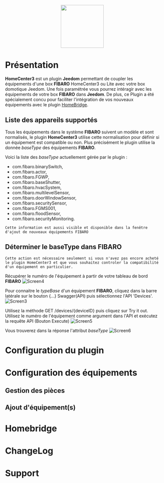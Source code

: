 
<!-- ![homecenter3_icon](/plugin-homecenter3/assets/images/homecenter3_icon.png) -->

<p align="center">
  <img src="/plugin-homecenter3/assets/images/homecenter3_icon.png" height="140">
</p>

# Présentation 
**HomeCenter3** est un plugin **Jeedom** permettant de coupler les équipements d'une box **FIBARO** HomeCenter3 ou Lite avec votre box domotique Jeedom. Une fois paramétrée vous pourrez intéragir avec les équipements de votre box **FIBARO** dans **Jeedom**. De plus, ce Plugin a été spécialement concu pour faciliter l'intégration de vos nouveaux équipements avec le plugin [HomeBridge](https://nebzhb.github.io/jeedom_docs/plugins/homebridge/fr_FR/). 

## Liste des appareils supportés 
Tous les équipements dans le système **FIBARO** suivent un modèle et sont normalisés, le plugin **HomeCenter3** utilise cette normalisation pour définir si un équipement est compatible ou non. Plus précisément le plugin utilise la donnée _baseType_ des équipements **FIBARO**. 

Voici la liste des _baseType_ actuellement gérée par le plugin :
- com.fibaro.binarySwitch,
- com.fibaro.actor,
- com.fibaro.FGWP,
- com.fibaro.baseShutter,
- com.fibaro.hvacSystem,
- com.fibaro.multilevelSensor,
- com.fibaro.doorWindowSensor,
- com.fibaro.securitySensor,
- com.fibaro.FGMS001,
- com.fibaro.floodSensor,
- com.fibaro.securityMonitoring.

```
Cette information est aussi visible et disponible dans la fenêtre d'ajout de nouveaux équipements FIBARO
```

## Déterminer le baseType dans FIBARO
```
Cette action est nécessaire seulement si vous n'avez pas encore acheté le plugin HomeCenter3 et que vous souhaitez controler la compatibilité d'un équipement en particulier.
```

Récupérer le numéro de l'équipement à partir de votre tableau de bord **FIBARO**
![Screen4](/plugin-homecenter3/assets/images/Screen#4.png)

Pour connaitre le _typeBase_ d'un équipement **FIBARO**, cliquez dans la barre latérale sur le bouton {...} Swagger(API) puis sélectionnez l'API 'Devices'. 
![Screen3](/plugin-homecenter3/assets/images/Screen#3.png)

Utilisez la méthode GET /devices/{deviceID} puis cliquez sur Try it out. Utilisez le numéro de l'équipement comme argument dans l'API et exécutez la requête API (Bouton Execute)
![Screen5](/plugin-homecenter3/assets/images/Screen#5.png)

Vous trouverez dans la réponse l'attribut _baseType_
![Screen6](/plugin-homecenter3/assets/images/Screen#6.png) 

# Configuration du plugin 

# Configuration des équipements

## Gestion des pièces

## Ajout d'équipement(s)

# Homebridge

# ChangeLog

# Support

